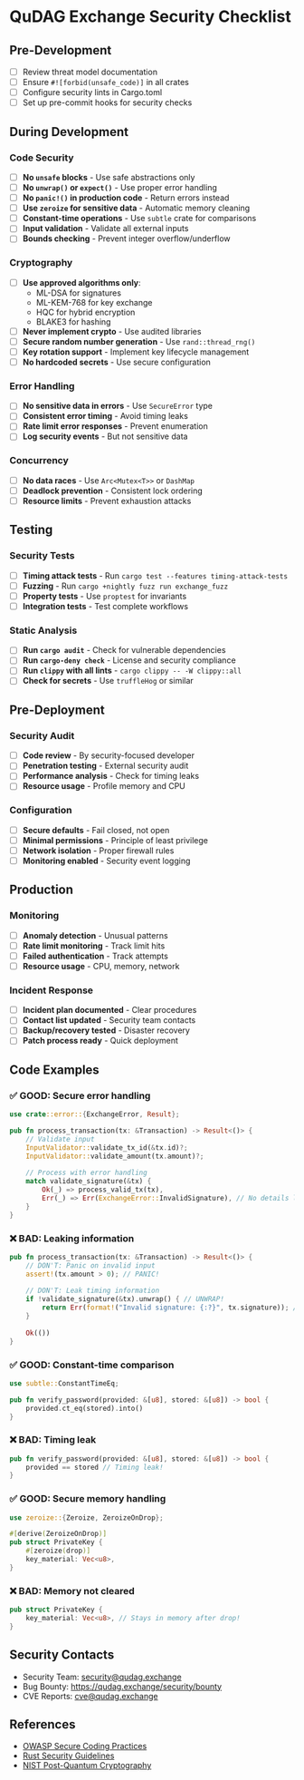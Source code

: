 # QuDAG Exchange Security Checklist

## Pre-Development

- [ ] Review threat model documentation
- [ ] Ensure `#![forbid(unsafe_code)]` in all crates
- [ ] Configure security lints in Cargo.toml
- [ ] Set up pre-commit hooks for security checks

## During Development

### Code Security

- [ ] **No `unsafe` blocks** - Use safe abstractions only
- [ ] **No `unwrap()` or `expect()`** - Use proper error handling
- [ ] **No `panic!()` in production code** - Return errors instead
- [ ] **Use `zeroize` for sensitive data** - Automatic memory cleaning
- [ ] **Constant-time operations** - Use `subtle` crate for comparisons
- [ ] **Input validation** - Validate all external inputs
- [ ] **Bounds checking** - Prevent integer overflow/underflow

### Cryptography

- [ ] **Use approved algorithms only**:
  - ML-DSA for signatures
  - ML-KEM-768 for key exchange
  - HQC for hybrid encryption
  - BLAKE3 for hashing
- [ ] **Never implement crypto** - Use audited libraries
- [ ] **Secure random number generation** - Use `rand::thread_rng()`
- [ ] **Key rotation support** - Implement key lifecycle management
- [ ] **No hardcoded secrets** - Use secure configuration

### Error Handling

- [ ] **No sensitive data in errors** - Use `SecureError` type
- [ ] **Consistent error timing** - Avoid timing leaks
- [ ] **Rate limit error responses** - Prevent enumeration
- [ ] **Log security events** - But not sensitive data

### Concurrency

- [ ] **No data races** - Use `Arc<Mutex<T>>` or `DashMap`
- [ ] **Deadlock prevention** - Consistent lock ordering
- [ ] **Resource limits** - Prevent exhaustion attacks

## Testing

### Security Tests

- [ ] **Timing attack tests** - Run `cargo test --features timing-attack-tests`
- [ ] **Fuzzing** - Run `cargo +nightly fuzz run exchange_fuzz`
- [ ] **Property tests** - Use `proptest` for invariants
- [ ] **Integration tests** - Test complete workflows

### Static Analysis

- [ ] **Run `cargo audit`** - Check for vulnerable dependencies
- [ ] **Run `cargo-deny check`** - License and security compliance
- [ ] **Run `clippy` with all lints** - `cargo clippy -- -W clippy::all`
- [ ] **Check for secrets** - Use `truffleHog` or similar

## Pre-Deployment

### Security Audit

- [ ] **Code review** - By security-focused developer
- [ ] **Penetration testing** - External security audit
- [ ] **Performance analysis** - Check for timing leaks
- [ ] **Resource usage** - Profile memory and CPU

### Configuration

- [ ] **Secure defaults** - Fail closed, not open
- [ ] **Minimal permissions** - Principle of least privilege
- [ ] **Network isolation** - Proper firewall rules
- [ ] **Monitoring enabled** - Security event logging

## Production

### Monitoring

- [ ] **Anomaly detection** - Unusual patterns
- [ ] **Rate limit monitoring** - Track limit hits
- [ ] **Failed authentication** - Track attempts
- [ ] **Resource usage** - CPU, memory, network

### Incident Response

- [ ] **Incident plan documented** - Clear procedures
- [ ] **Contact list updated** - Security team contacts
- [ ] **Backup/recovery tested** - Disaster recovery
- [ ] **Patch process ready** - Quick deployment

## Code Examples

### ✅ GOOD: Secure error handling
```rust
use crate::error::{ExchangeError, Result};

pub fn process_transaction(tx: &Transaction) -> Result<()> {
    // Validate input
    InputValidator::validate_tx_id(&tx.id)?;
    InputValidator::validate_amount(tx.amount)?;
    
    // Process with error handling
    match validate_signature(&tx) {
        Ok(_) => process_valid_tx(tx),
        Err(_) => Err(ExchangeError::InvalidSignature), // No details leaked
    }
}
```

### ❌ BAD: Leaking information
```rust
pub fn process_transaction(tx: &Transaction) -> Result<()> {
    // DON'T: Panic on invalid input
    assert!(tx.amount > 0); // PANIC!
    
    // DON'T: Leak timing information
    if !validate_signature(&tx).unwrap() { // UNWRAP!
        return Err(format!("Invalid signature: {:?}", tx.signature)); // LEAK!
    }
    
    Ok(())
}
```

### ✅ GOOD: Constant-time comparison
```rust
use subtle::ConstantTimeEq;

pub fn verify_password(provided: &[u8], stored: &[u8]) -> bool {
    provided.ct_eq(stored).into()
}
```

### ❌ BAD: Timing leak
```rust
pub fn verify_password(provided: &[u8], stored: &[u8]) -> bool {
    provided == stored // Timing leak!
}
```

### ✅ GOOD: Secure memory handling
```rust
use zeroize::{Zeroize, ZeroizeOnDrop};

#[derive(ZeroizeOnDrop)]
pub struct PrivateKey {
    #[zeroize(drop)]
    key_material: Vec<u8>,
}
```

### ❌ BAD: Memory not cleared
```rust
pub struct PrivateKey {
    key_material: Vec<u8>, // Stays in memory after drop!
}
```

## Security Contacts

- Security Team: security@qudag.exchange
- Bug Bounty: https://qudag.exchange/security/bounty
- CVE Reports: cve@qudag.exchange

## References

- [OWASP Secure Coding Practices](https://owasp.org/www-project-secure-coding-practices-quick-reference-guide/)
- [Rust Security Guidelines](https://anssi-fr.github.io/rust-guide/)
- [NIST Post-Quantum Cryptography](https://csrc.nist.gov/projects/post-quantum-cryptography)